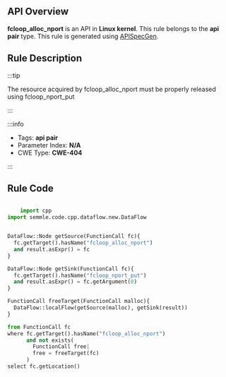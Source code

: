 ---
---


## API Overview
**fcloop_alloc_nport** is an API in **Linux kernel**. This rule belongs to the **api pair** type. This rule is generated using [APISpecGen](../../tools/APISpecGen).
## Rule Description

:::tip

The resource acquired by fcloop_alloc_nport must be properly released using fcloop_nport_put

:::

:::info

- Tags: **api pair**
- Parameter Index: **N/A**
- CWE Type: **CWE-404**

:::

## Rule Code
```python

    import cpp
import semmle.code.cpp.dataflow.new.DataFlow


DataFlow::Node getSource(FunctionCall fc){
  fc.getTarget().hasName("fcloop_alloc_nport")
  and result.asExpr() = fc
}

DataFlow::Node getSink(FunctionCall fc){
  fc.getTarget().hasName("fcloop_nport_put")
  and result.asExpr() = fc.getArgument(0)
}

FunctionCall freeTarget(FunctionCall malloc){
  DataFlow::localFlow(getSource(malloc), getSink(result))
}

from FunctionCall fc
where fc.getTarget().hasName("fcloop_alloc_nport")
      and not exists(
        FunctionCall free| 
        free = freeTarget(fc)
      )
select fc.getLocation()

    
```